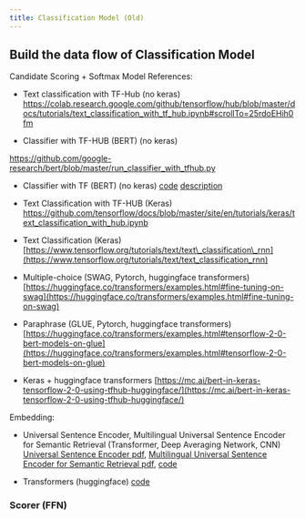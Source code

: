 ```yaml
---
title: Classification Model (Old)
---
```


## Build the data flow of Classification Model


Candidate Scoring + Softmax Model References:
- Text classification with TF-Hub (no keras)
 https://colab.research.google.com/github/tensorflow/hub/blob/master/docs/tutorials/text_classification_with_tf_hub.ipynb#scrollTo=25rdoEHih0fm

- Classifier with TF-HUB (BERT) (no keras)

https://github.com/google-research/bert/blob/master/run_classifier_with_tfhub.py

- Classifier with TF (BERT) (no keras)
[code](https://github.com/google-research/bert/blob/master/run_classifier.py)
[description](https://github.com/google-research/bert#sentence-and-sentence-pair-classification-tasks)

- Text Classification with TF-HUB (Keras) https://github.com/tensorflow/docs/blob/master/site/en/tutorials/keras/text_classification_with_hub.ipynb

- Text Classification (Keras)
[https://www.tensorflow.org/tutorials/text/text\_classification\_rnn](https://www.tensorflow.org/tutorials/text/text_classification_rnn)




- Multiple-choice (SWAG, Pytorch, huggingface transformers)
[https://huggingface.co/transformers/examples.html#fine-tuning-on-swag](https://huggingface.co/transformers/examples.html#fine-tuning-on-swag)

- Paraphrase (GLUE, Pytorch, huggingface transformers)
[https://huggingface.co/transformers/examples.html#tensorflow-2-0-bert-models-on-glue](https://huggingface.co/transformers/examples.html#tensorflow-2-0-bert-models-on-glue)

- Keras + huggingface transformers
[https://mc.ai/bert-in-keras-tensorflow-2-0-using-tfhub-huggingface/](https://mc.ai/bert-in-keras-tensorflow-2-0-using-tfhub-huggingface/)


Embedding:
- Universal Sentence Encoder, Multilingual Universal Sentence Encoder for Semantic Retrieval (Transformer, Deep Averaging Network, CNN) 
[Universal Sentence Encoder pdf](https://arxiv.org/pdf/1803.11175.pdf), [Multilingual Universal Sentence Encoder for Semantic Retrieval pdf](https://arxiv.org/pdf/1907.04307.pdf), [code](https://tfhub.dev/google/collections/universal-sentence-encoder/1)

- Transformers (huggingface)
[code](https://github.com/huggingface/transformers)


### Scorer (FFN)